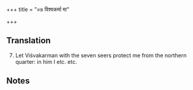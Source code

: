 +++
title = "०७ विश्वकर्मा मा"

+++
## Translation
7. Let Viśvakarman with the seven seers protect me from the northern  
quarter: in him I etc. etc.

## Notes


